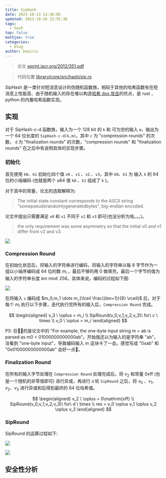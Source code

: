 ```yaml
---
title: SipHash
date: 2023-10-13 13:36:05
updated: 2023-10-26 22:55:38
tags:
  - hash
top: false
mathjax: true
categories:
  - blog
author: booiris
---
```

> 论文 [eprint.iacr.org/2012/351.pdf](https://eprint.iacr.org/2012/351.pdf)

> 代码位置 [library/core/src/hash/sip.rs](https://github.com/rust-lang/rust/blob/1.72.0/library/core/src/hash/sip.rs)

SipHash 是一类针对短消息设计的伪随机函数族，相较于其他的哈希函数有在短消息上性能高、由于随机输入的存在难以构造[哈希 dos 攻击](../todo/todo.md)的优点，是 rust 、python 的内置哈希函数实现。

## 实现

对于 SipHash-c-d 函数族，输入为一个 128 bit 的 `k` 和 可为空的输入 `m`，输出为一个 64 位长度的 `SipHash-c-d(k,m)`。其中 `c` 为 "compression rounds" 的次数， `d` 为 "finalization rounds" 的次数，"compression rounds" 和 "finalization rounds" 在之后中有说明具体的实现步骤。

### 初始化

首先使用 `k0`、`k1` 初始化四个值 `v0` 、`v1` 、`v2` 、`v3`，其中 `k0`、`k1` 为 输入 `k` 的 64 位的小端编码 (也就是两个 u64 值 `k0` 、`k1` 组成了 `k` )。

对于其中的常量，论文的选取解释为:

> The initial state constant corresponds to the ASCII string "somepseudorandomlygeneratedbytes", big-endian encoded.

论文中提出只需要满足 `v0` 和 `v1` 不同于 `v2` 和 `v3` 即可(也没分析为啥。。。)。

> the only requirement was some asymmetry so that the initial v0 and v1 differ from v2 and v3.

![](https://cdn.jsdelivr.net/gh/booiris-cdn/img/spihash1.png)

### Compression Round

在初始化状态后，将输入的字符串进行编码，将输入的字符串以每 8 字节作为一组以小端序编码成 64 位的数 $m_i$ ，最后不够的用 0 做填充，最后一个字节的值为输入的字符串长度 $len \bmod 256$。具体来说，编码的过程如下图:

![](https://cdn.jsdelivr.net/gh/booiris-cdn/img/siphash_encode.png)

在将输入 `s` 编码成 $m_0,m_1 \dots m_{\lceil \frac{(len+1)}{8} \rceil}$ 后，对于每个 $m_i$ 执行以下步骤，迭代执行完所有的输入后，`Compression Round` 完成。

$$
\begin{aligned}
v_3 \ \oplus = m_i \\
SipRound(v_0,v_1,v_2,v_3)\ for\   c \ times \\
v_0 \ \oplus = m_i 
\end{aligned}
$$

PS: 巨💩🤡的是论文中的 "For example, the one-byte input string m = ab is parsed as m0 = 01000000000000ab"。开始我还以为输入的是字符串 "ab"，没看到 "one-byte input"，导致编码输入 m 这块卡了一会。感觉写成 "0xab" 和 "0x01000000000000ab" 会好一点🤡。

### Finalization Round

在所有的输入字节处理在 `Compression Round` 处理完成后，将 $v_2$ 和常量 $0\mathrm{xff}$ (也是一个随机的非零值即可) 进行异或，再进行 `d` 轮 `SipRound` 之后，将 $v_0$ 、$v_1$、$v_2$、$v_3$ 进行异或和后得到最终的 64 位哈希值。

$$
\begin{aligned}
v_2 \ \oplus = 0\mathrm{xff} \\
SipRound(v_0,v_1,v_2,v_3)\ for\   d \ times \\
res = v_0 \oplus v_1 \oplus v_2 \oplus v_3
\end{aligned}
$$

### SipRound

SipRound 的运算过程如下:

![](https://cdn.jsdelivr.net/gh/booiris-cdn/img/siphash_sipround1.png)

![](https://cdn.jsdelivr.net/gh/booiris-cdn/img/spihash2.png)

## 安全性分析
